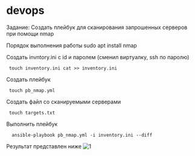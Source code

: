 # devops

Задание: Создать плейбук для сканирования запрошенных серверов при помощи nmap

Порядок выполнения работы
     sudo apt install nmap

Создать invntory.ini с id и паролем (сменил виртуалку, ssh по паролю)

     touch inventory.ini cat >> inventory.ini

Создать плейбук

     touch pb_nmap.yml

Создать файл со сканируемыми серверами

     touch targets.txt
 
Выполнить плейбук

      ansible-playbook pb_nmap.yml -i inventory.ini --diff

Результат представлен ниже 
![1](https://github.com/RenarAKB/devops/assets/101873862/901e24bf-fa40-4b32-a6ff-a940b79c62aa)

